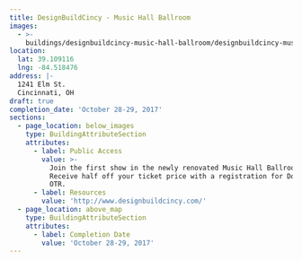 ```yaml
---
title: DesignBuildCincy - Music Hall Ballroom
images:
  - >-
    buildings/designbuildcincy-music-hall-ballroom/designbuildcincy-music-hall-ballroom-0_ehgvyt
location:
  lat: 39.109116
  lng: -84.518476
address: |-
  1241 Elm St.
  Cincinnati, OH
draft: true
completion_date: 'October 28-29, 2017'
sections:
  - page_location: below_images
    type: BuildingAttributeSection
    attributes:
      - label: Public Access
        value: >-
          Join the first show in the newly renovated Music Hall Ballroom. 
          Receive half off your ticket price with a registration for Doors Open
          OTR.
      - label: Resources
        value: 'http://www.designbuildcincy.com/'
  - page_location: above_map
    type: BuildingAttributeSection
    attributes:
      - label: Completion Date
        value: 'October 28-29, 2017'
---
```


